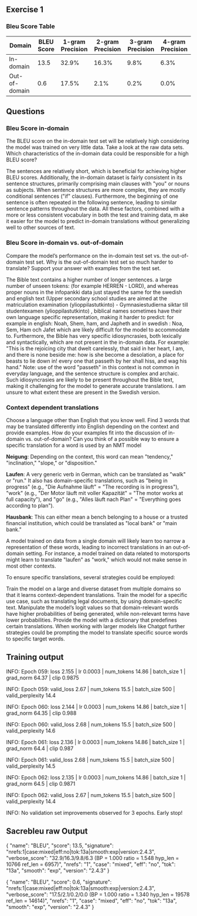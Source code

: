 ## Exercise 1 
### Bleu Score Table

| Domain       | BLEU Score | 1-gram Precision | 2-gram Precision | 3-gram Precision | 4-gram Precision |
|--------------|------------|------------------|------------------|------------------|------------------|
| In-domain    | 13.5       | 32.9%            | 16.3%            | 9.8%             | 6.3%             |
| Out-of-domain| 0.6        | 17.5%            | 2.1%             | 0.2%             | 0.0%             |

## Questions 
### Bleu Score in-domain
The BLEU score on the in-domain test set will be relatively high considering the model
was trained on very little data. Take a look at the raw data sets. Which characteristics of
the in-domain data could be responsible for a high BLEU score?

The sentences are relatively short, which is beneficial for achieving higher BLEU scores. 
Additionally, the in-domain dataset is fairly consistent in its sentence structures, primarily comprising main clauses 
with "you" or nouns as subjects. When sentence structures are more complex, 
they are mostly conditional sentences ("if" clauses). Furthermore, the beginning of one sentence is often repeated in 
the following sentence, leading to similar sentence patterns throughout the data. All these factors, 
combined with a more or less consistent vocabulary in both the test and training data, m
ake it easier for the model to predict in-domain translations without generalizing well to other sources of text.

### Bleu Score in-domain vs. out-of-domain
Compare the model’s performance on the in-domain test set vs. the out-of-domain test
set. Why is the out-of-domain test set so much harder to translate? Support your answer
with examples from the test set.

The Bible text contains a higher number of longer sentences. 
a large number of unseen tokens: (for example HERREN - LORD), and whereas proper nouns in the infopankki data just 
stayed the same for the swedish and english text (Upper secondary school studies are aimed at the matriculation examination (ylioppilastutkinto) - Gymnasiestudierna siktar till studentexamen (ylioppilastutkinto)
, biblical names sometimes have their own language specific representation, making it harder to predict: for example in english: Noah, Shem, ham, and Japheth 
and in swedish : Noa, Sem, Ham och Jafet
which are likely difficult for the model to accommodate to.
Furthermore, the Bible has 
very specific idiosyncrasies, both lexically and syntactically, which are not present in the in-domain data.
For example: "This is the rejoicing city that dwelt carelessly, that said in her heart, I am, and there is none beside me: how is she become a desolation, a place for beasts to lie down in! every one that passeth by her shall hiss, and wag his hand."
Note: use of the word "passeth" in this context is not common in everyday language, and the sentence structure is complex and archaic.
Such idiosyncrasies are likely to be present throughout the Bible text, making it challenging for the model to generate accurate translations.
I am unsure to what extent these are present in the Swedish version.


### Context dependent translations
Choose a language other than English that you know well. Find 3 words that may be
translated differently into English depending on the context and provide examples. How
do your examples fit into the discussion of in-domain vs. out-of-domain? Can you think
of a possible way to ensure a specific translation for a word is used by an NMT model


**Neigung**: Depending on the context, this word can mean "tendency," "inclination," "slope," or "disposition."

**Laufen**: A very generic verb in German, which can be translated as "walk" or "run." It also has domain-specific translations, such as "being in progress" (e.g., "Die Aufnahme läuft" = "The recording is in progress"), "work" (e.g., "Der Motor läuft mit voller Kapazität" = "The motor works at full capacity"), and "go" (e.g., "Alles läuft nach Plan" = "Everything goes according to plan").

**Hausbank**: This can either mean a bench belonging to a house or a trusted financial institution, which could be translated as "local bank" or "main bank."

A model trained on data from a single domain will likely learn too narrow a representation of these words, leading to incorrect translations in an out-of-domain setting. For instance, a model trained on data related to motorsports might learn to translate "laufen" as "work," which would not make sense in most other contexts.

To ensure specific translations, several strategies could be employed:

Train the model on a large and diverse dataset from multiple domains so that it learns context-dependent translations.
Train the model for a specific use case, such as translating legal documents, by using domain-specific text.
Manipulate the model’s logit values so that domain-relevant words have higher probabilities of being generated, while non-relevant terms have lower probabilities.
Provide the model with a dictionary that predefines certain translations.
When working with larger models like Chatgpt further strategies could be prompting the model to translate specific source words to specific target words. 

## Training output 
INFO: Epoch 059: loss 2.155 | lr 0.0003 | num_tokens 14.86 | batch_size 1 | grad_norm 64.37 | clip 0.9875 

INFO: Epoch 059: valid_loss 2.67 | num_tokens 15.5 | batch_size 500 | valid_perplexity 14.4

INFO: Epoch 060: loss 2.144 | lr 0.0003 | num_tokens 14.86 | batch_size 1 | grad_norm 64.35 | clip 0.988      

INFO: Epoch 060: valid_loss 2.68 | num_tokens 15.5 | batch_size 500 | valid_perplexity 14.6

INFO: Epoch 061: loss 2.136 | lr 0.0003 | num_tokens 14.86 | batch_size 1 | grad_norm 64.4 | clip 0.987         

INFO: Epoch 061: valid_loss 2.68 | num_tokens 15.5 | batch_size 500 | valid_perplexity 14.5

INFO: Epoch 062: loss 2.135 | lr 0.0003 | num_tokens 14.86 | batch_size 1 | grad_norm 64.5 | clip 0.9871         

INFO: Epoch 062: valid_loss 2.67 | num_tokens 15.5 | batch_size 500 | valid_perplexity 14.4

INFO: No validation set improvements observed for 3 epochs. Early stop!

## Sacrebleu  raw  Output 

{
 "name": "BLEU",
 "score": 13.5,
 "signature": "nrefs:1|case:mixed|eff:no|tok:13a|smooth:exp|version:2.4.3",
 "verbose_score": "32.9/16.3/9.8/6.3 (BP = 1.000 ratio = 1.548 hyp_len = 10766 ref_len = 6957)",
 "nrefs": "1",
 "case": "mixed",
 "eff": "no",
 "tok": "13a",
 "smooth": "exp",
 "version": "2.4.3"
}


{
 "name": "BLEU",
 "score": 0.6,
 "signature": "nrefs:1|case:mixed|eff:no|tok:13a|smooth:exp|version:2.4.3",
 "verbose_score": "17.5/2.1/0.2/0.0 (BP = 1.000 ratio = 1.340 hyp_len = 19578 ref_len = 14614)",
 "nrefs": "1",
 "case": "mixed",
 "eff": "no",
 "tok": "13a",
 "smooth": "exp",
 "version": "2.4.3"
}
